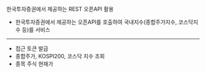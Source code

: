 한국투자증권에서 제공하는 REST 오픈API 활용
- 한국투자증권에서 제공하는 오픈API를 호출하여 국내지수(종합주가지수, 코스닥지수 등)를 서비스
----
- 접근 토큰 발급 
- 종합주가, KOSPI200, 코스닥 지수 조회
- 종목 주식 현재가